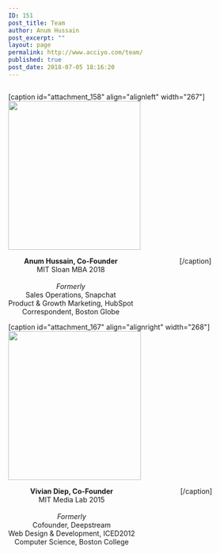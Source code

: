 ```yaml
---
ID: 151
post_title: Team
author: Anum Hussain
post_excerpt: ""
layout: page
permalink: http://www.acciyo.com/team/
published: true
post_date: 2018-07-05 18:16:20
---
```

<div style="display: flex; justify-content: center;">
<div class="team-image-container">
<style>
.team-image-container {
  width: 600px;
  display: flex;
  flex-wrap: wrap;
  justify-content: space-between;
}
@media (max-width: 500px) {
  .team-image-container {
    justify-content: center;
  }
}
</style>

[caption id="attachment_158" align="alignleft" width="267"]<img class="wp-image-158 size-medium" src="http://www.acciyo.com/wp-content/uploads/2018/07/anum-nycss-headshot-267x300.png" alt="" width="267" height="300" /> <center><b>Anum Hussain, Co-Founder</b> <br />MIT Sloan MBA 2018 <br /><br /><i>Formerly</i><br />Sales Operations, Snapchat <br />Product &amp; Growth Marketing, HubSpot <br />Correspondent, Boston Globe</center>[/caption]

[caption id="attachment_167" align="alignright" width="268"]<img class="wp-image-167 size-medium" src="http://www.acciyo.com/wp-content/uploads/2018/07/vivian-nycss-headshot-268x300.png" alt="" width="268" height="300" /> <center><b>Vivian Diep, Co-Founder</b> <br />MIT Media Lab 2015 <br /><br /><i>Formerly</i><br />Cofounder, Deepstream <br />Web Design &amp; Development, ICED2012 <br />Computer Science, Boston College</center>[/caption]

</div>
</div>
